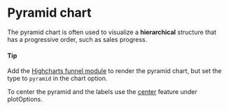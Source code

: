 # Pyramid chart
The pyramid chart is often used to visualize a **hierarchical** structure that has a progressive order, such as sales progress.

#### Tip
Add the [Highcharts funnel module](https://www.highcharts.com/docs/chart-and-series-types/funnel-series) to render the pyramid chart, but set the type to `pyramid` in the chart option.

To center the pyramid and the labels use the [center](http://api.highcharts.com/highcharts/plotOptions.pyramid.center) feature under plotOptions.